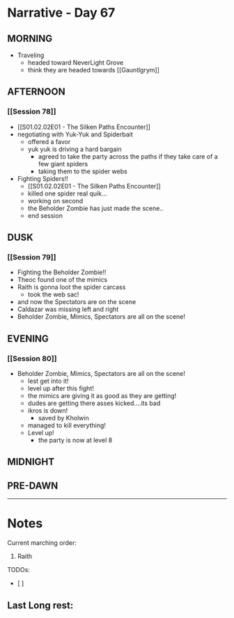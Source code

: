 # Narrative - Day 67

## MORNING
- Traveling
    - headed toward NeverLight Grove
    - think they are headed towards [[Gauntlgrym]]
## AFTERNOON
### [[Session 78]]
- [[S01.02.02E01 - The Silken Paths Encounter]]
- negotiating with Yuk-Yuk and Spiderbait
    - offered a favor
    - yuk yuk is driving a hard bargain
        - agreed to take the party across the paths if they take care of a few giant spiders
        - taking them to the spider webs
- Fighting Spiders!!
    - [[S01.02.02E01 - The Silken Paths Encounter]]
    - killed one spider real quik...
    - working on second
    - the Beholder Zombie has just made the scene..
    - end session

## DUSK
### [[Session 79]]
- Fighting the Beholder Zombie!!
- Theoc found one of the mimics
- Raith is gonna loot the spider carcass
    - took the web sac!
- and now the Spectators are on the scene
- Caldazar was missing left and right
- Beholder Zombie, Mimics, Spectators are all on the scene!

## EVENING
### [[Session 80]]
- Beholder Zombie, Mimics, Spectators are all on the scene!
    - lest get into it!
    - level up after this fight!
    - the mimics are giving it as good as they are getting!
    - dudes are getting there asses kicked....its bad
    - ikros is down!
        - saved by Kholwin
    - managed to kill everything!
    - Level up!
        - the party is now at level 8

## MIDNIGHT

## PRE-DAWN

___
# Notes
Current marching order:
1. Raith

TODOs:
- [ ] 
  
Last Long rest:
- 